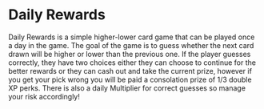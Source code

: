 # Daily Rewards

Daily Rewards is a simple higher-lower card game that can be played once a day in the game. The goal of the game is to guess whether the next card drawn will be higher or lower than the previous one. If the player guesses correctly, they have two choices either they can choose to continue for the better rewards or they can cash out and take the current prize, however if you get your pick wrong you will be paid a consolation prize of 1/3 double XP perks. There is also a daily Multiplier for correct guesses so manage your risk accordingly!
